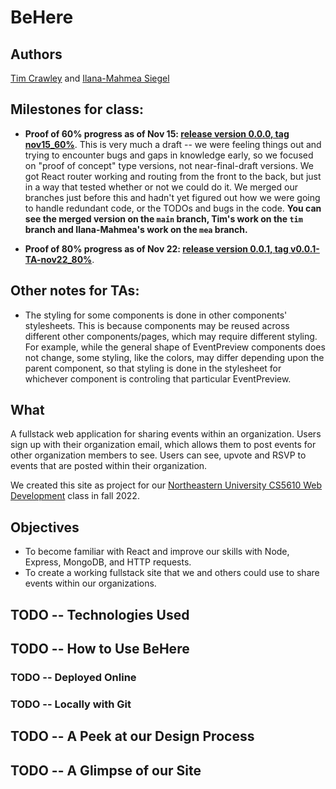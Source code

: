 # BeHere

## Authors

[Tim Crawley](https://github.com/tcrawley2) and [Ilana-Mahmea Siegel](https://github.com/m-siegel/)

## Milestones for class:

- **Proof of 60% progress as of Nov 15: [release version 0.0.0, tag nov15_60%](https://github.com/m-siegel/BeHere/releases/tag/nov15_60%25)**. This is very much a draft -- we were feeling things out and trying to encounter bugs and gaps in knowledge early, so we focused on "proof of concept" type versions, not near-final-draft versions. We got React router working and routing from the front to the back, but just in a way that tested whether or not we could do it. We merged our branches just before this and hadn't yet figured out how we were going to handle redundant code, or the TODOs and bugs in the code. **You can see the merged version on the `main` branch, Tim's work on the `tim` branch and Ilana-Mahmea's work on the `mea` branch.**

- **Proof of 80% progress as of Nov 22: [release version 0.0.1, tag v0.0.1-TA-nov22_80%](https://github.com/m-siegel/BeHere/releases/tag/nov22_80)**.

## Other notes for TAs:

- The styling for some components is done in other components' stylesheets. This is because components may be reused across different other components/pages, which may require different styling. For example, while the general shape of EventPreview components does not change, some styling, like the colors, may differ depending upon the parent component, so that styling is done in the stylesheet for whichever component is controling that particular EventPreview.

## What

A fullstack web application for sharing events within an organization. Users sign up with their organization email, which allows them to post events for other organization members to see. Users can see, upvote and RSVP to events that are posted within their organization.

We created this site as project for our [Northeastern University CS5610 Web Development](https://johnguerra.co/classes/webDevelopment_fall_2022/) class in fall 2022.

## Objectives

- To become familiar with React and improve our skills with Node, Express, MongoDB, and HTTP requests.
- To create a working fullstack site that we and others could use to share events within our organizations.

## TODO -- Technologies Used

## TODO -- How to Use BeHere

### TODO -- Deployed Online

### TODO -- Locally with Git

## TODO -- A Peek at our Design Process

## TODO -- A Glimpse of our Site
